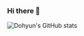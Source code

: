 ### Hi there 👋

<!--
**dohyun2lee/dohyun2lee** is a ✨ _special_ ✨ repository because its `README.md` (this file) appears on your GitHub profile.

Here are some ideas to get you started:

- 🔭 I’m currently working on ...
- 🌱 I’m currently learning ...
- 👯 I’m looking to collaborate on ...
- 🤔 I’m looking for help with ...
- 💬 Ask me about ...
- 📫 How to reach me: ...
- 😄 Pronouns: ...
- ⚡ Fun fact: ...
-->

![Dohyun's GitHub stats](https://github-readme-stats.vercel.app/api?username=dohyun2lee&show_icons=true&theme=radical)
